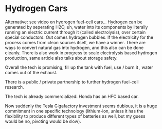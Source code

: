 # Hydrogen Cars

Alternative: see video on hydrogen fuel-cell cars... Hydrogen can be
generated by seperating H2O, uh, water into its components by
literally running an electric current through it (called
electrolysis), over certain special conductors. Out comes hydrogen
bubbles. If the electricity for the process comes from clean sources
itself, we have a winner. There are ways to convert natural gas into
hydrogen, and this also can be done cleanly. There is also work in
progress to scale electrolysis based hydrogen production, same article
also talks about storage safety.

Overall the tech is promising, fill up the tank with fuel, use / burn
it , water comes out of the exhaust. 

There is a public / private partnership to further hydrogen fuel-cell
research. 

The tech is already commercialized. Honda has an HFC based car. 

Now suddenly the Tesla Gigafactory investment seems dubious, it is a
huge commitment in one specific technology (lithium-ion, unless it has
the flexibility to produce different types of batteries as well, but
my guess would be no, pivoting would be slow).















